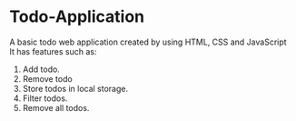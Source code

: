 # Todo-Application
A basic todo web application created by using HTML, CSS and JavaScript <br>
It has features such as: <br>
<ol>
    <li>Add todo.</li>
    <li>Remove todo</li>
    <li>Store todos in local storage.</li>
    <li>Filter todos.</li>
    <li>Remove all todos.</li>
<ol>
